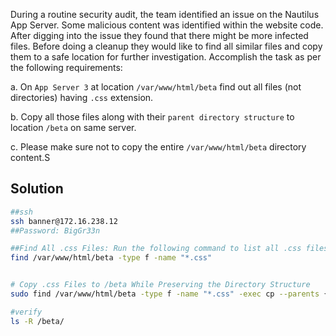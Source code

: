 During a routine security audit, the team identified an issue on the Nautilus App Server. Some malicious content was identified within the website code. After digging into the issue they found that there might be more infected files. Before doing a cleanup they would like to find all similar files and copy them to a safe location for further investigation. Accomplish the task as per the following requirements:



a. On `App Server 3` at location `/var/www/html/beta` find out all files (not directories) having `.css` extension.

b. Copy all those files along with their `parent directory structure` to location `/beta` on same server.

c. Please make sure not to copy the entire `/var/www/html/beta` directory content.S

## Solution
```bash
##ssh
ssh banner@172.16.238.12
##Password: BigGr33n

##Find All .css Files: Run the following command to list all .css files in /var/www/html/beta:
find /var/www/html/beta -type f -name "*.css"


# Copy .css Files to /beta While Preserving the Directory Structure
sudo find /var/www/html/beta -type f -name "*.css" -exec cp --parents {} /beta/ \;

#verify
ls -R /beta/

```